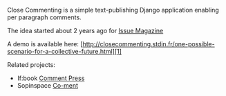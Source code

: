 Close Commenting is a simple text-publishing Django application enabling per paragraph comments.

The idea started about 2 years ago for [Issue Magazine][4]

A demo is available here: [http://closecommenting.stdin.fr/one-possible-scenario-for-a-collective-future.html][1]

Related projects:

  - If:book [Comment Press][2]
  - Sopinspace [Co-ment][3]


  [1]: http://closecommenting.stdin.fr/one-possible-scenario-for-a-collective-future.html
  [2]: http://www.futureofthebook.org/commentpress/
  [3]: http://www.co-ment.net/
  [4]: http://www.issue-magazine.net/